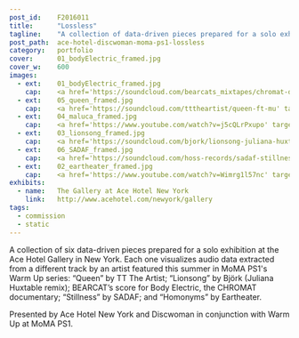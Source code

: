 ```yaml
---
post_id:    F2016011
title:      "Lossless"
tagline:    "A collection of data-driven pieces prepared for a solo exhibition at the Ace Hotel Gallery in New York, presented by Discwoman in conjunction with Warm Up at MoMA PS1."
post_path:  ace-hotel-discwoman-moma-ps1-lossless
category:   portfolio
cover:      01_bodyElectric_framed.jpg
cover_w:    600
images:
  - ext:    01_bodyElectric_framed.jpg
    cap:    <a href='https://soundcloud.com/bearcats_mixtapes/chromat-documentary-score-teaser' target='_blank'>BEARCAT</a>
  - ext:    05_queen_framed.jpg
    cap:    <a href='https://soundcloud.com/tttheartist/queen-ft-mu' target='_blank'>TT</a>
  - ext:    04_maluca_framed.jpg
    cap:    <a href='https://www.youtube.com/watch?v=j5cQLrPxupo' target='_blank'>Maluca</a>
  - ext:    03_lionsong_framed.jpg
    cap:    <a href='https://soundcloud.com/bjork/lionsong-juliana-huxtable-remix-1?in=bjork/sets/vulnicura-remix-project-part-3' target='_blank'>Juliana</a>
  - ext:    06_SADAF_framed.jpg
    cap:    <a href='https://soundcloud.com/hoss-records/sadaf-stillness' target='_blank'>SADAF</a>
  - ext:    02_eartheater_framed.jpg
    cap:    <a href='https://www.youtube.com/watch?v=Wimrg1l57nc' target='_blank'>Eartheater</a>
exhibits:
  - name:   The Gallery at Ace Hotel New York
    link:   http://www.acehotel.com/newyork/gallery
tags:
  - commission
  - static
---
```

A collection of six data-driven pieces prepared for a solo exhibition at the Ace Hotel Gallery in New York. Each one visualizes audio data extracted from a different track by an artist featured this summer in MoMA PS1's Warm Up series: “Queen” by TT The Artist; “Lionsong” by Björk (Juliana Huxtable remix); BEARCAT’s score for Body Electric, the CHROMAT documentary; “Stillness” by SADAF; and “Homonyms” by Eartheater.

Presented by Ace Hotel New York and Discwoman in conjunction with Warm Up at MoMA PS1.
